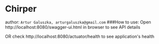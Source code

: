 # Chirper
author: `Artur Galuszka, arturgaluszka@gmail.com`
###How to use:
Open http://localhost:8080/swagger-ui.html in browser to see API details

OR check
http://localhost:8080/actuator/health
to see application's health